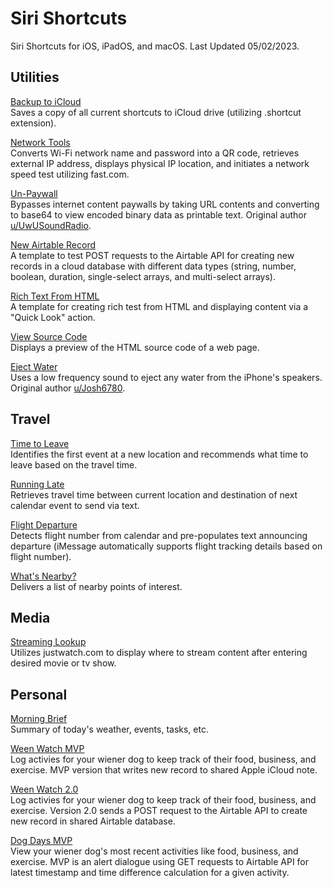 # Siri Shortcuts
Siri Shortcuts for iOS, iPadOS, and macOS. 
Last Updated 05/02/2023.

## Utilities
[Backup to iCloud](https://www.icloud.com/shortcuts/569068864102446ebe48d742d82932cc) <br>
Saves a copy of all current shortcuts to iCloud drive (utilizing .shortcut extension).

[Network Tools](https://www.icloud.com/shortcuts/a3d8e8ac58904cd48337cedc30bff9e4) <br>
Converts Wi-Fi network name and password into a QR code, retrieves external IP address, displays physical IP location, and initiates a network speed test utilizing fast.com.

[Un-Paywall](https://www.icloud.com/shortcuts/642b062b504b4abda5ae5b3551d1fe53) <br>
Bypasses internet content paywalls by taking URL contents and converting to base64 to view encoded binary data as printable text. Original author [u/UwUSoundRadio](https://www.reddit.com/r/shortcuts/comments/da5jw7/paywall_bypass/).

[New Airtable Record](https://www.icloud.com/shortcuts/0cfe2c378bbd4652a19ccb7849506740) <br>
A template to test POST requests to the Airtable API for creating new records in a cloud database with different data types (string, number, boolean, duration, single-select arrays, and multi-select arrays).

[Rich Text From HTML](https://www.icloud.com/shortcuts/2b95cc3a377643919ebfd76a471f946f) <br>
A template for creating rich test from HTML and displaying content via a "Quick Look" action.

[View Source Code](https://www.icloud.com/shortcuts/d4094f07cc70495c9e5c4a1ddcce6832) <br>
Displays a preview of the HTML source code of a web page.

[Eject Water](https://www.icloud.com/shortcuts/81cf12d2d2e946b0b9ac039980a1edfa) <br>
Uses a low frequency sound to eject any water from the iPhone's speakers. Original author [u/Josh6780](https://www.reddit.com/r/shortcuts/comments/9s6bng/eject_water_from_your_device_like_an_apple_watch/).

## Travel
[Time to Leave](https://www.icloud.com/shortcuts/59b5d0e1285f4b7181a70aee4810d282) <br>
Identifies the first event at a new location and recommends what time to leave based on the travel time.

[Running Late](https://www.icloud.com/shortcuts/b7bb45b362d74df4a1d69d21b61dad5d) <br>
Retrieves travel time between current location and destination of next calendar event to send via text.

[Flight Departure](https://www.icloud.com/shortcuts/b2bbc63dbdd1460d9be6f7a755419fdd) <br>
Detects flight number from calendar and pre-populates text announcing departure (iMessage automatically supports flight tracking details based on flight number).

[What's Nearby?](https://www.icloud.com/shortcuts/971d8ececdfa445385c2257853b21573) <br>
Delivers a list of nearby points of interest.

## Media
[Streaming Lookup](https://www.icloud.com/shortcuts/c541857d503648719762870e1c8c3ca1) <br>
Utilizes justwatch.com to display where to stream content after entering desired movie or tv show.

## Personal
[Morning Brief](https://www.icloud.com/shortcuts/cf6b386f5dd94fa4a45ce31f54bb2746) <br>
Summary of today's weather, events, tasks, etc.

[Ween Watch MVP](https://www.icloud.com/shortcuts/48be6f77ec48467f921d226da18aead6) <br>
Log activies for your wiener dog to keep track of their food, business, and exercise. MVP version that writes new record to shared Apple iCloud note.

[Ween Watch 2.0](https://www.icloud.com/shortcuts/65d07941b2bb4fd0a7b1d6d54629697f) <br>
Log activies for your wiener dog to keep track of their food, business, and exercise. Version 2.0 sends a POST request to the Airtable API to create new record in shared Airtable database.

[Dog Days MVP](https://www.icloud.com/shortcuts/8b4ab84158764de0b1d6a363b26de690) <br>
View your wiener dog's most recent activities like food, business, and exercise. MVP is an alert dialogue using GET requests to Airtable API for latest timestamp and time difference calculation for a given activity.
